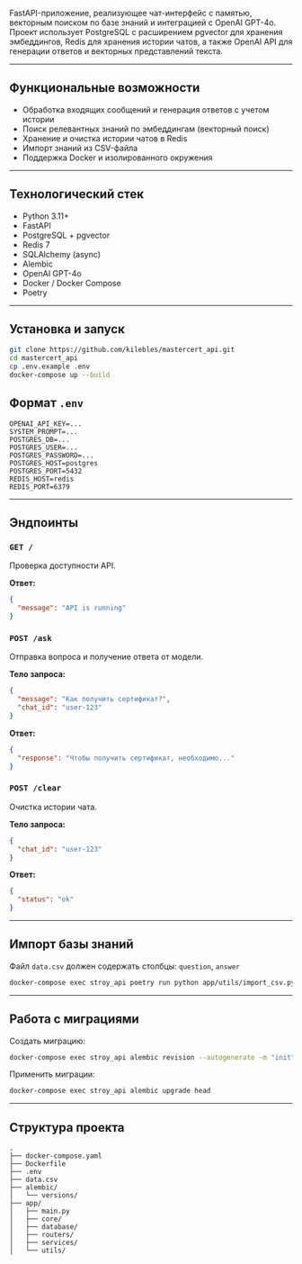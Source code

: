 FastAPI-приложение, реализующее чат-интерфейс с памятью, векторным поиском по базе знаний и интеграцией с OpenAI GPT-4o.
Проект использует PostgreSQL с расширением pgvector для хранения эмбеддингов, Redis для хранения истории чатов, а также OpenAI API для генерации ответов и векторных представлений текста.

---

## Функциональные возможности

* Обработка входящих сообщений и генерация ответов с учетом истории
* Поиск релевантных знаний по эмбеддингам (векторный поиск)
* Хранение и очистка истории чатов в Redis
* Импорт знаний из CSV-файла
* Поддержка Docker и изолированного окружения

---

## Технологический стек

* Python 3.11+
* FastAPI
* PostgreSQL + pgvector
* Redis 7
* SQLAlchemy (async)
* Alembic
* OpenAI GPT-4o
* Docker / Docker Compose
* Poetry

---

## Установка и запуск

```bash
git clone https://github.com/kilebles/mastercert_api.git
cd mastercert_api
cp .env.example .env
docker-compose up --build
```


## Формат `.env`

```env
OPENAI_API_KEY=...
SYSTEM_PROMPT=...
POSTGRES_DB=...
POSTGRES_USER=...
POSTGRES_PASSWORD=...
POSTGRES_HOST=postgres
POSTGRES_PORT=5432
REDIS_HOST=redis
REDIS_PORT=6379
```

---

## Эндпоинты

### `GET /`

Проверка доступности API.

**Ответ:**

```json
{
  "message": "API is running"
}
```

### `POST /ask`

Отправка вопроса и получение ответа от модели.

**Тело запроса:**

```json
{
  "message": "Как получить сертификат?",
  "chat_id": "user-123"
}
```

**Ответ:**

```json
{
  "response": "Чтобы получить сертификат, необходимо..."
}
```

### `POST /clear`

Очистка истории чата.

**Тело запроса:**

```json
{
  "chat_id": "user-123"
}
```

**Ответ:**

```json
{
  "status": "ok"
}
```

---

## Импорт базы знаний

Файл `data.csv` должен содержать столбцы: `question`, `answer`

```bash
docker-compose exec stroy_api poetry run python app/utils/import_csv.py
```

---

## Работа с миграциями

Создать миграцию:

```bash
docker-compose exec stroy_api alembic revision --autogenerate -m "init"
```

Применить миграции:

```bash
docker-compose exec stroy_api alembic upgrade head
```

---

## Структура проекта

```
.
├── docker-compose.yaml
├── Dockerfile
├── .env
├── data.csv
├── alembic/
│   └── versions/
├── app/
│   ├── main.py
│   ├── core/
│   ├── database/
│   ├── routers/
│   ├── services/
│   └── utils/
```
